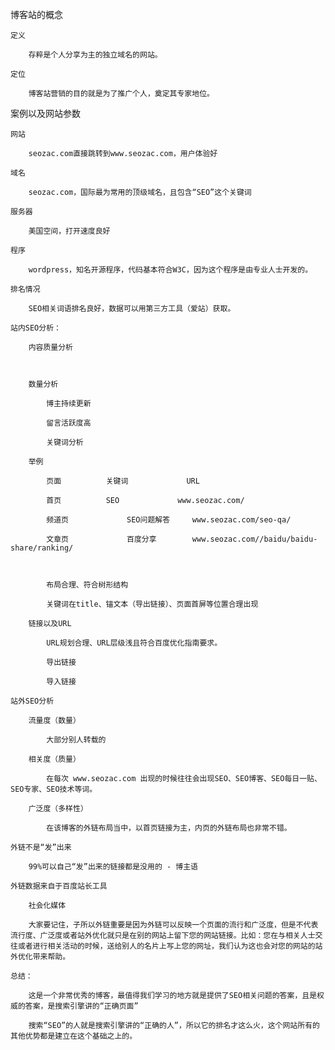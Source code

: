 博客站的概念

	定义

		存粹是个人分享为主的独立域名的网站。

	定位

		博客站营销的目的就是为了推广个人，奠定其专家地位。

案例以及网站参数

	网站

		seozac.com直接跳转到www.seozac.com，用户体验好

	域名

		seozac.com，国际最为常用的顶级域名，且包含“SEO”这个关键词

	服务器

		美国空间，打开速度良好

	程序

		wordpress，知名开源程序，代码基本符合W3C，因为这个程序是由专业人士开发的。

	排名情况

		SEO相关词语排名良好，数据可以用第三方工具（爱站）获取。

	站内SEO分析：

		内容质量分析



		数量分析

			博主持续更新

			留言活跃度高

			关键词分析

		举例

			页面 			关键词 			URL

			首页 			SEO 			www.seozac.com/

			频道页 			SEO问题解答 	www.seozac.com/seo-qa/

			文章页 			百度分享 		www.seozac.com//baidu/baidu-share/ranking/



			布局合理、符合树形结构

			关键词在title、锚文本（导出链接）、页面首屏等位置合理出现

		链接以及URL

			URL规划合理、URL层级浅且符合百度优化指南要求。

			导出链接

			导入链接

	站外SEO分析

		流量度（数量）

			大部分别人转载的

		相关度（质量）

			在每次 www.seozac.com 出现的时候往往会出现SEO、SEO博客、SEO每日一贴、SEO专家、SEO技术等词。

		广泛度（多样性）

			在该博客的外链布局当中，以首页链接为主，内页的外链布局也非常不错。

	外链不是“发”出来

		99%可以自己“发”出来的链接都是没用的 - 博主语

	外链数据来自于百度站长工具

		社会化媒体

		大家要记住，子所以外链重要是因为外链可以反映一个页面的流行和广泛度，但是不代表流行度、广泛度或者站外优化就只是在别的网站上留下您的网站链接。比如：您在与相关人士交往或者进行相关活动的时候，送给别人的名片上写上您的网址，我们认为这也会对您的网站的站外优化带来帮助。

	总结：

		这是一个非常优秀的博客，最值得我们学习的地方就是提供了SEO相关问题的答案，且是权威的答案，是搜索引擎讲的“正确页面”

		搜索“SEO”的人就是搜索引擎讲的“正确的人”，所以它的排名才这么火，这个网站所有的其他优势都是建立在这个基础之上的。

